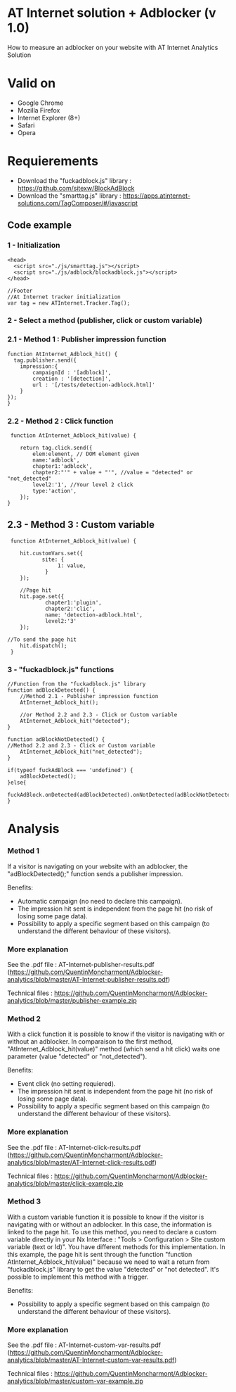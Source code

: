 # AT Internet solution + Adblocker (v 1.0)

How to measure an adblocker on your website with AT Internet Analytics Solution

# Valid on

- Google Chrome
- Mozilla Firefox
- Internet Explorer (8+)
- Safari
- Opera

# Requierements

- Download the "fuckadblock.js" library : https://github.com/sitexw/BlockAdBlock
- Download the "smarttag.js" library : https://apps.atinternet-solutions.com/TagComposer/#/javascript

## Code example

### 1 - Initialization

    <head>
      <script src="./js/smarttag.js"></script>
      <script src="./js/adblock/blockadblock.js"></script>
    </head>
    
    //Footer
    //At Internet tracker initialization
    var tag = new ATInternet.Tracker.Tag();
    
### 2 - Select a method (publisher, click or custom variable)

### 2.1 - Method 1 : Publisher impression function

    function AtInternet_Adblock_hit() {
      tag.publisher.send({
		impression:{
			campaignId : '[adblock]',
			creation : '[detection]',
			url : '[/tests/detection-adblock.html]'
		}
	});
    }
    
### 2.2 - Method 2 : Click function
    
     function AtInternet_Adblock_hit(value) {
     
     	return tag.click.send({
     		elem:element, // DOM element given
     		name:'adblock', 
     		chapter1:'adblock', 
     		chapter2:"'" + value + "'", //value = "detected" or "not_detected"
     		level2:'1', //Your level 2 click
      		type:'action', 
      	});
    }

## 2.3 - Method 3 : Custom variable

     function AtInternet_Adblock_hit(value) {
     
        hit.customVars.set({
               site: {
                    1: value,
                }
        });
		
        //Page hit
        hit.page.set({
                chapter1:'plugin',
                chapter2:'clic',
                name: 'detection-adblock.html',
                level2:'3'
        });
		
	//To send the page hit
        hit.dispatch();
     }

### 3 - "fuckadblock.js" functions
		
    //Function from the "fuckadblock.js" library
    function adBlockDetected() {
    	//Method 2.1 - Publisher impression function
        AtInternet_Adblock_hit();
        
        //or Method 2.2 and 2.3 - Click or Custom variable
        AtInternet_Adblock_hit("detected");
    }
    
    function adBlockNotDetected() {
	//Method 2.2 and 2.3 - Click or Custom variable
        AtInternet_Adblock_hit("not_detected");
    }
		
    if(typeof fuckAdBlock === 'undefined') {
        adBlockDetected();
    }else{
        fuckAdBlock.onDetected(adBlockDetected).onNotDetected(adBlockNotDetected);
    }


# Analysis

### Method 1

If a visitor is navigating on your website with an adblocker, the "adBlockDetected();" function sends a publisher impression.

Benefits:
- Automatic campaign (no need to declare this campaign).
- The impression hit sent is independent from the page hit (no risk of losing some page data).
- Possibility to apply a specific segment based on this campaign (to understand the different behaviour of these visitors).


### More explanation

See the .pdf file : AT-Internet-publisher-results.pdf (https://github.com/QuentinMoncharmont/Adblocker-analytics/blob/master/AT-Internet-publisher-results.pdf)

Technical files : https://github.com/QuentinMoncharmont/Adblocker-analytics/blob/master/publisher-example.zip


### Method 2

With a click function it is possible to know if the visitor is navigating with or without an adblocker. In comparaison to the first method, "AtInternet_Adblock_hit(value)" method (which send a hit click) waits one parameter (value "detected" or "not_detected").

Benefits:
- Event click (no setting requiered).
- The impression hit sent is independent from the page hit (no risk of losing some page data).
- Possibility to apply a specific segment based on this campaign (to understand the different behaviour of these visitors).


### More explanation

See the .pdf file : AT-Internet-click-results.pdf (https://github.com/QuentinMoncharmont/Adblocker-analytics/blob/master/AT-Internet-click-results.pdf)

Technical files : https://github.com/QuentinMoncharmont/Adblocker-analytics/blob/master/click-example.zip


### Method 3

With a custom variable function it is possible to know if the visitor is navigating with or without an adblocker. In this case, the information is linked to the page hit. To use this method, you need to declare a custom variable directly in your Nx Interface  : "Tools > Configuration > Site custom variable (text or Id)". 
You have different methods for this implementation. In this example, the page hit is sent through the function "function AtInternet_Adblock_hit(value)" because we need to wait a return from "fuckadblock.js" library to get the value "detected" or "not detected". It's possible to implement this method with a trigger.    

Benefits:
- Possibility to apply a specific segment based on this campaign (to understand the different behaviour of these visitors).


### More explanation

See the .pdf file : AT-Internet-custom-var-results.pdf (https://github.com/QuentinMoncharmont/Adblocker-analytics/blob/master/AT-Internet-custom-var-results.pdf)

Technical files : https://github.com/QuentinMoncharmont/Adblocker-analytics/blob/master/custom-var-example.zip

